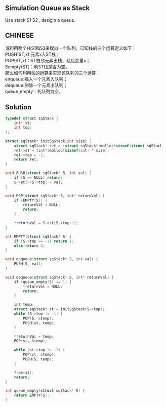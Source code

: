## Simulation Queue as Stack

Use stack S1 S2 , desigin a queue.

## CHINESE
请利用两个栈S1和S2来模拟一个队列。已知栈的三个运算定义如下：<br />
PUSH(ST,x):元素x入ST栈； <br />
POP(ST,x)：ST栈顶元素出栈，赋给变量x； <br />
Sempty(ST)：判ST栈是否为空。 <br />
那么如何利用栈的运算来实现该队列的三个运算： <br />
enqueue:插入一个元素入队列；  <br />
dequeue:删除一个元素出队列； <br />
queue_empty：判队列为空。 <br />

## Solution
``` c
typedef struct sqStack {
    int* st;
    int top;
};

struct sqStack* initSqStack(int size) {
    struct sqStack* ret = (struct sqStack*)malloc(sizeof(struct sqStack));
    ret->st = (int*)malloc(sizeof(int) * size);
    ret->top = -1;
    return ret;
}

void PUSH(struct sqStack* S, int val) {
    if (S == NULL) return;
    S->st[++S->top] = val;
}

void POP(struct sqStack* S, int* returnVal) {
    if (EMPTY(S)) {
        returnVal = NULL;
        return;
    }

    *returnVal = S->st[S->top--];
}

int EMPTY(struct sqStack* S) {
    if (S->top == -1) return 1;
    else return 0;
}

void enqueue(struct sqStack* S, int val) {
    PUSH(S, val);
}

void dequeue(struct sqStack* S, int* returnVal) {
    if (queue_empty(S) == 1) {
        *returnVal = NULL;
        return;
    }

    int temp;
    struct sqStack* st = initSqStack(S->top);
    while (S->top != -1) {
        POP(S, &temp);
        PUSH(st, temp);
    }

    *returnVal = temp;
    POP(st, &temp);

    while (st->top != -1) {
        POP(st, &temp);
        PUSH(S, temp);
    }

    free(st);
    return;
}

int queue_empty(struct sqStack* S) {
    return EMPTY(S);
}

```